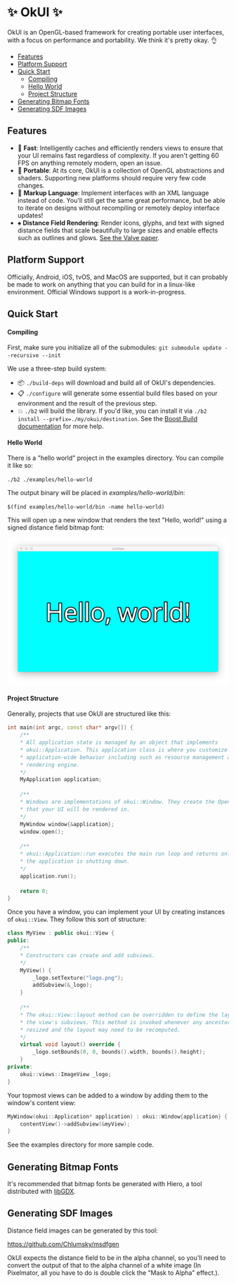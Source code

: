 # :sparkles: OkUI :sparkles:

OkUI is an OpenGL-based framework for creating portable user interfaces, with a focus on performance and portability. We think it's pretty okay. :ok_hand:

* [Features](#features)
* [Platform Support](#platform-support)
* [Quick Start](#quick-start)
    * [Compiling](#compiling)
    * [Hello World](#hello-world)
    * [Project Structure](#project-structure)
* [Generating Bitmap Fonts](#generating-bitmap-fonts)
* [Generating SDF Images](#generating-sdf-images)

## Features

* :rocket: **Fast**: Intelligently caches and efficiently renders views to ensure that your UI remains fast regardless of complexity. If you aren't getting 60 FPS on anything remotely modern, open an issue.
* :handbag: **Portable**: At its core, OkUI is a collection of OpenGL abstractions and shaders. Supporting new platforms should require very few code changes.
* :dizzy: **Markup Language**: Implement interfaces with an XML language instead of code. You'll still get the same great performance, but be able to iterate on designs without recompiling or remotely deploy interface updates!
* :spades: **Distance Field Rendering**: Render icons, glyphs, and text with signed distance fields that scale beautifully to large sizes and enable effects such as outlines and glows. [See the Valve paper](http://www.valvesoftware.com/publications/2007/SIGGRAPH2007_AlphaTestedMagnification.pdf).

## Platform Support

Officially, Android, iOS, tvOS, and MacOS are supported, but it can probably be made to work on anything that you can build for in a linux-like environment. Official Windows support is a work-in-progress.

## Quick Start

#### Compiling

First, make sure you initialize all of the submodules: `git submodule update --recursive --init`

We use a three-step build system:

* :package: `./build-deps` will download and build all of OkUI's dependencies.
* :clipboard: `./configure` will generate some essential build files based on your environment and the result of the previous step.
* :boom: `./b2` will build the library. If you'd like, you can install it via `./b2 install --prefix=./my/okui/destination`. See the [Boost.Build documentation](http://www.boost.org/build/) for more help.

#### Hello World

There is a "hello world" project in the examples directory. You can compile it like so:

`./b2 ./examples/hello-world`

The output binary will be placed in *examples/hello-world/bin*:

`$(find examples/hello-world/bin -name hello-world)`

This will open up a new window that renders the text "Hello, world!" using a signed distance field bitmap font:

![Hello, world!](./examples/hello-world/screenshot.png)

#### Project Structure

Generally, projects that use OkUI are structured like this:

```c++
int main(int argc, const char* argv[]) {
    /**
    * All application state is managed by an object that implements
    * okui::Application. This application class is where you customize
    * application-wide behavior including such as resource management and
    * rendering engine.
    */
    MyApplication application;

    /**
    * Windows are implementations of okui::Window. They create the OpenGL view
    * that your UI will be rendered in.
    */
    MyWindow window{&application};
    window.open();

    /**
    * okui::Application::run executes the main run loop and returns only when
    * the application is shutting down.
    */
    application.run();

    return 0;
}
```

Once you have a window, you can implement your UI by creating instances of `okui::View`. They follow this sort of structure:

```c++
class MyView : public okui::View {
public:
    /**
    * Constructors can create and add subviews.
    */
    MyView() {
        _logo.setTexture("logo.png");
        addSubview(&_logo);
    }

    /**
    * The okui::View::layout method can be overridden to define the layout of
    * the view's subviews. This method is invoked whenever any ancestor is
    * resized and the layout may need to be recomputed.
    */
    virtual void layout() override {
        _logo.setBounds(0, 0, bounds().width, bounds().height);
    }
private:
    okui::views::ImageView _logo;
}
```

Your topmost views can be added to a window by adding them to the window's content view:

```c++
MyWindow(okui::Application* application) : okui::Window{application} {
    contentView()->addSubview(&myView);
}
```

See the examples directory for more sample code.

## Generating Bitmap Fonts

It's recommended that bitmap fonts be generated with Hiero, a tool distributed with [libGDX](https://github.com/libgdx/libgdx).

## Generating SDF Images

Distance field images can be generated by this tool:

https://github.com/Chlumsky/msdfgen

OkUI expects the distance field to be in the alpha channel, so you'll need to convert the output of
that to the alpha channel of a white image (In Pixelmator, all you have to do is double click the
"Mask to Alpha" effect.).
